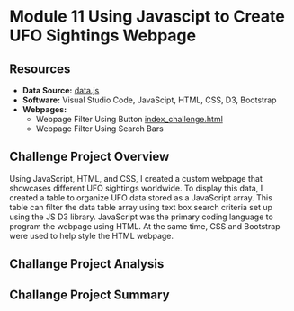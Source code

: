 # Module 11 Using Javascipt to Create UFO Sightings Webpage
## Resources

- **Data Source:** [data.js](static_challenge/js/data.js)
- **Software:** Visual Studio Code, JavaScipt, HTML, CSS, D3, Bootstrap
- **Webpages:**
  - Webpage Filter Using Button [index_challenge.html](index_challenge.html)
  - Webpage Filter Using Search Bars  
## Challenge Project Overview 

Using JavaScript, HTML, and CSS, I created a custom webpage that showcases different UFO sightings worldwide. To display this data, I created a table to organize UFO data stored as a JavaScript array. This table can filter the data table array using text box search criteria set up using the JS D3 library. JavaScript was the primary coding language to program the webpage using HTML. At the same time, CSS and Bootstrap were used to help style the HTML webpage.

## Challange Project Analysis



## Challange Project Summary

